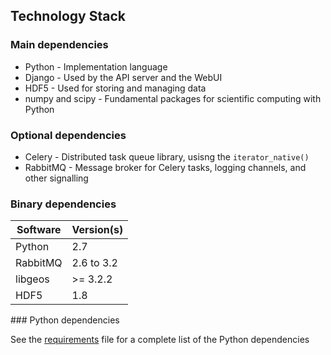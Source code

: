 ## Technology Stack

### Main dependencies

* Python - Implementation language
* Django - Used by the API server and the WebUI
* HDF5 - Used for storing and managing data
* numpy and scipy - Fundamental packages for scientific computing with Python

### Optional dependencies

* Celery - Distributed task queue library, usisng the `iterator_native()`
* RabbitMQ - Message broker for Celery tasks, logging channels, and other signalling

### Binary dependencies

Software  | Version(s)
--------- | ----------
Python | 2.7
RabbitMQ | 2.6 to 3.2
libgeos | >= 3.2.2
HDF5 | 1.8

### Python dependencies

See the [requirements](../requirements-dev.txt) file for a complete list of the Python dependencies
